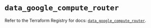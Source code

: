 # `data_google_compute_router`

Refer to the Terraform Registry for docs: [`data_google_compute_router`](https://registry.terraform.io/providers/hashicorp/google/5.41.0/docs/data-sources/compute_router).
